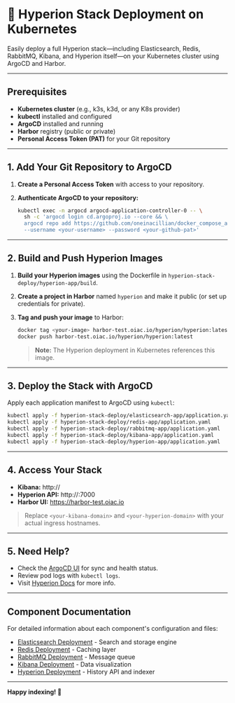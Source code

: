 # 🚀 Hyperion Stack Deployment on Kubernetes

Easily deploy a full Hyperion stack—including Elasticsearch, Redis, RabbitMQ, Kibana, and Hyperion itself—on your Kubernetes cluster using ArgoCD and Harbor.

---

## Prerequisites

- **Kubernetes cluster** (e.g., k3s, k3d, or any K8s provider)
- **kubectl** installed and configured
- **ArgoCD** installed and running
- **Harbor** registry (public or private)
- **Personal Access Token (PAT)** for your Git repository

---

## 1. Add Your Git Repository to ArgoCD

1. **Create a Personal Access Token** with access to your repository.
2. **Authenticate ArgoCD to your repository:**

   ```sh
   kubectl exec -n argocd argocd-application-controller-0 -- \
     sh -c 'argocd login cd.argoproj.io --core && \
     argocd repo add https://github.com/oneinacillian/docker_compose_autobuilds \
     --username <your-username> --password <your-github-pat>'
   ```

---

## 2. Build and Push Hyperion Images

1. **Build your Hyperion images** using the Dockerfile in `hyperion-stack-deploy/hyperion-app/build`.
2. **Create a project in Harbor** named `hyperion` and make it public (or set up credentials for private).
3. **Tag and push your image** to Harbor:

   ```sh
   docker tag <your-image> harbor-test.oiac.io/hyperion/hyperion:latest
   docker push harbor-test.oiac.io/hyperion/hyperion:latest
   ```

   > **Note:** The Hyperion deployment in Kubernetes references this image.

---

## 3. Deploy the Stack with ArgoCD

Apply each application manifest to ArgoCD using `kubectl`:

```sh
kubectl apply -f hyperion-stack-deploy/elasticsearch-app/application.yaml
kubectl apply -f hyperion-stack-deploy/redis-app/application.yaml
kubectl apply -f hyperion-stack-deploy/rabbitmq-app/application.yaml
kubectl apply -f hyperion-stack-deploy/kibana-app/application.yaml
kubectl apply -f hyperion-stack-deploy/hyperion-app/application.yaml
```

---

## 4. Access Your Stack

- **Kibana:** http://<your-kibana-domain>
- **Hyperion API:** http://<your-hyperion-domain>:7000
- **Harbor UI:** https://harbor-test.oiac.io

> Replace `<your-kibana-domain>` and `<your-hyperion-domain>` with your actual ingress hostnames.

---

## 5. Need Help?

- Check the [ArgoCD UI](http://<your-argocd-domain>) for sync and health status.
- Review pod logs with `kubectl logs`.
- Visit [Hyperion Docs](https://github.com/eosrio/Hyperion-History-API) for more info.

---

## Component Documentation

For detailed information about each component's configuration and files:

- [Elasticsearch Deployment](elasticsearch-app/README.md) - Search and storage engine
- [Redis Deployment](redis-app/README.md) - Caching layer
- [RabbitMQ Deployment](rabbitmq-app/README.md) - Message queue
- [Kibana Deployment](kibana-app/README.md) - Data visualization
- [Hyperion Deployment](hyperion-app/README.md) - History API and indexer

---

**Happy indexing! 🚀**